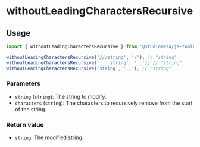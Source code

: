 # withoutLeadingCharactersRecursive

## Usage

```js
import { withoutLeadingCharactersRecursive } from '@studiometa/js-toolkit/utils';

withoutLeadingCharactersRecursive('///string', '/'); // "string"
withoutLeadingCharactersRecursive('____string', '__'); // "string"
withoutLeadingCharactersRecursive('string', '__'); // "string"
```

### Parameters

- `string` (`string`): The string to modify.
- `characters` (`string`): The characters to recursively remove from the start of the string.

### Return value

- `string`: The modified string.
